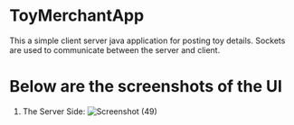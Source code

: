 # ToyMerchantApp
This a simple client server java application for posting toy details. Sockets are used to communicate between the server and client.

# Below are the screenshots of the UI
1. The Server Side:
![Screenshot (49)](https://user-images.githubusercontent.com/38919449/92782143-6786ca00-f3ad-11ea-9a1f-e155683b177f.png)



